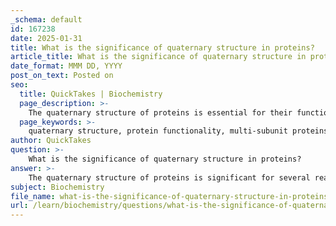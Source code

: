 ```yaml
---
_schema: default
id: 167238
date: 2025-01-31
title: What is the significance of quaternary structure in proteins?
article_title: What is the significance of quaternary structure in proteins?
date_format: MMM DD, YYYY
post_on_text: Posted on
seo:
  title: QuickTakes | Biochemistry
  page_description: >-
    The quaternary structure of proteins is essential for their functionality and stability, involving the assembly of multiple polypeptide chains, which leads to diverse activities, cooperativity, and implications in various diseases.
  page_keywords: >-
    quaternary structure, protein functionality, multi-subunit proteins, hemoglobin, protein stability, polypeptide chains, functional diversity, cooperativity, protein complexes, diseases, protein interactions
author: QuickTakes
question: >-
    What is the significance of quaternary structure in proteins?
answer: >-
    The quaternary structure of proteins is significant for several reasons, primarily related to the functionality and stability of multi-subunit proteins. Here are the key points regarding its importance:\n\n1. **Assembly of Polypeptide Chains**: Quaternary structure refers to the arrangement and interaction of multiple polypeptide chains (subunits) into a single functional protein complex. This assembly is crucial for the biological activity of many proteins. For example, hemoglobin, which is responsible for oxygen transport in the blood, consists of four polypeptide subunits that work together to bind and release oxygen effectively.\n\n2. **Stabilization of Structure**: The quaternary structure is stabilized by various interactions, including hydrogen bonds, ionic bonds, hydrophobic interactions, and disulfide bonds. These interactions are similar to those found in tertiary structures but involve multiple polypeptide chains. The stability provided by these interactions is essential for the proper functioning of proteins that require multiple subunits to operate.\n\n3. **Functional Diversity**: The quaternary structure allows for functional diversity among proteins. Different combinations of subunits can lead to variations in function, regulation, and activity. For instance, enzymes may have different quaternary structures that affect their catalytic efficiency or regulatory mechanisms.\n\n4. **Cooperativity**: In some proteins, the binding of a substrate to one subunit can influence the activity of other subunits, a phenomenon known as cooperativity. This is particularly important in enzymes and receptors, where the quaternary structure facilitates communication between subunits, enhancing the overall response to substrates or signals.\n\n5. **Role in Disease**: Alterations in quaternary structure can lead to dysfunction and are implicated in various diseases. For example, mutations that affect the assembly of subunits in proteins can result in conditions such as sickle cell anemia, where the quaternary structure of hemoglobin is disrupted, leading to impaired oxygen transport.\n\nIn summary, the quaternary structure is vital for the functionality, stability, and regulation of many proteins, allowing them to perform their biological roles effectively. The interactions that stabilize this structure are crucial for the proper assembly and function of multi-subunit proteins.
subject: Biochemistry
file_name: what-is-the-significance-of-quaternary-structure-in-proteins.md
url: /learn/biochemistry/questions/what-is-the-significance-of-quaternary-structure-in-proteins
---
```


&nbsp;
